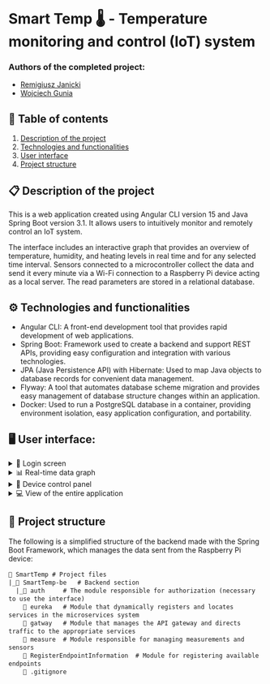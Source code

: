 # Smart Temp 🌡️ - Temperature monitoring and control (IoT) system

### Authors of the completed project:
* [Remigiusz Janicki](https://github.com/TheRemekk) 
* [Wojciech Gunia](https://github.com/wojciechgunia)

## 📖 Table of contents

1. [Description of the project](#l1)
2. [Technologies and functionalities](#l2)
3. [User interface](#l3)
4. [Project structure](#l4)

<a id="l1"></a>
## 📋 Description of the project
This is a web application created using Angular CLI version 15 and Java Spring Boot version 3.1.
It allows users to intuitively monitor and remotely control an IoT system.

The interface includes an interactive graph that provides an overview of temperature, humidity, and heating levels in 
real time and for any selected time interval. Sensors connected to a microcontroller collect the data and send it every minute
via a Wi-Fi connection to a Raspberry Pi device acting as a local server. The read parameters are stored in a relational database.

<a id="l2"></a>

## ⚙️ Technologies and functionalities
* Angular CLI: A front-end development tool that provides rapid development of web applications.
* Spring Boot: Framework used to create a backend and support REST APIs, providing easy configuration and integration with various technologies.
* JPA (Java Persistence API) with Hibernate: Used to map Java objects to database records for convenient data management.
* Flyway: A tool that automates database scheme migration and provides easy management of database structure changes within an application.
* Docker: Used to run a PostgreSQL database in a container, providing environment isolation, easy application configuration, and portability.

<a id="l3"></a>
## 🖥️ User interface:

<details>
  <summary>🔐 Login screen </summary>
  <img src="SmartTemp-fe/images/logowanie.png" alt="Login screen"/>
</details>

<details>
  <summary>📊 Real-time data graph </summary>
  <img src="SmartTemp-fe/images/wykres.png" alt="Real-time data graph"/>
</details>

<details>
  <summary>🔧 Device control panel </summary>
  <img src="SmartTemp-fe/images/panel.png" alt="Device control panel"/>
</details>

<details>
  <summary>💻 View of the entire application </summary>
  <img src="SmartTemp-fe/images/full_view.png" alt="View of the entire application"/>
</details>

<a id="l4"></a>
## 🧩 Project structure

The following is a simplified structure of the backend made with the Spring Boot Framework, which manages the data sent from the Raspberry Pi device:

```text
📂 SmartTemp # Project files
|_📂 SmartTemp-be   # Backend section
  |_📂 auth     # The module responsible for authorization (necessary to use the interface)
    📂 eureka   # Module that dynamically registers and locates services in the microservices system
    📂 gatway   # Module that manages the API gateway and directs traffic to the appropriate services
    📁 measure  # Module responsible for managing measurements and sensors
    📁 RegisterEndpointInformation  # Module for registering available endpoints
    📄 .gitignore
```
